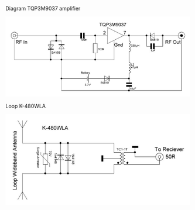 Diagram TQP3M9037 amplifier

![Photo 2](https://github.com/RSZ-Nld/TQP3M9037-Amp/blob/main/Amp%20TQP3M9037.JPG)

Loop K-480WLA

![Photo 2](https://github.com/RSZ-Nld/TQP3M9037-Amp/blob/main/Loop%20wideband.JPG)


